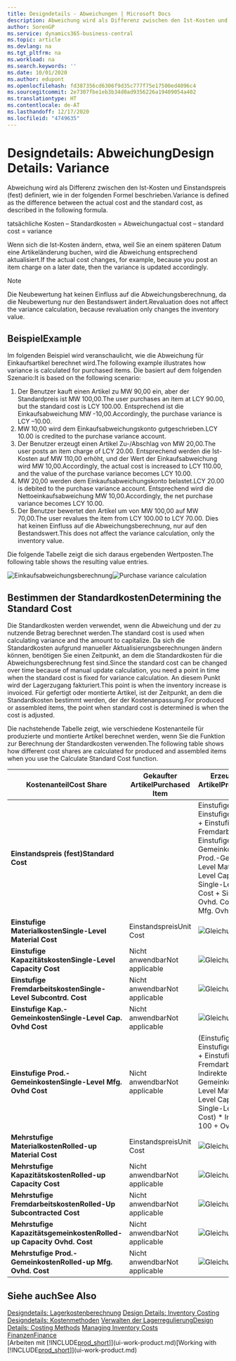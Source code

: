```yaml
---
title: Designdetails - Abweichungen | Microsoft Docs
description: Abweichung wird als Differenz zwischen den Ist-Kosten und Einstandspreis (fest) definiert, wie in der folgenden Formel beschrieben.
author: SorenGP
ms.service: dynamics365-business-central
ms.topic: article
ms.devlang: na
ms.tgt_pltfrm: na
ms.workload: na
ms.search.keywords: ''
ms.date: 10/01/2020
ms.author: edupont
ms.openlocfilehash: fd387356cd6306f9d35c777f75e17500ed4096c4
ms.sourcegitcommit: 2e7307fbe1eb3b34d0ad9356226a19409054a402
ms.translationtype: HT
ms.contentlocale: de-AT
ms.lasthandoff: 12/17/2020
ms.locfileid: "4749635"
---
```

# <a name="design-details-variance"></a><span data-ttu-id="8b702-103">Designdetails: Abweichung</span><span class="sxs-lookup"><span data-stu-id="8b702-103">Design Details: Variance</span></span>
<span data-ttu-id="8b702-104">Abweichung wird als Differenz zwischen den Ist-Kosten und Einstandspreis (fest) definiert, wie in der folgenden Formel beschrieben.</span><span class="sxs-lookup"><span data-stu-id="8b702-104">Variance is defined as the difference between the actual cost and the standard cost, as described in the following formula.</span></span>  

 <span data-ttu-id="8b702-105">tatsächliche Kosten – Standardkosten = Abweichung</span><span class="sxs-lookup"><span data-stu-id="8b702-105">actual cost – standard cost = variance</span></span>  

 <span data-ttu-id="8b702-106">Wenn sich die Ist-Kosten ändern, etwa, weil Sie an einem späteren Datum eine Artikeländerung buchen, wird die Abweichung entsprechend aktualisiert.</span><span class="sxs-lookup"><span data-stu-id="8b702-106">If the actual cost changes, for example, because you post an item charge on a later date, then the variance is updated accordingly.</span></span>  

> [!NOTE]  
>  <span data-ttu-id="8b702-107">Die Neubewertung hat keinen Einfluss auf die Abweichungsberechnung, da die Neubewertung nur den Bestandswert ändert.</span><span class="sxs-lookup"><span data-stu-id="8b702-107">Revaluation does not affect the variance calculation, because revaluation only changes the inventory value.</span></span>  

## <a name="example"></a><span data-ttu-id="8b702-108">Beispiel</span><span class="sxs-lookup"><span data-stu-id="8b702-108">Example</span></span>  
 <span data-ttu-id="8b702-109">Im folgenden Beispiel wird veranschaulicht, wie die Abweichung für Einkaufsartikel berechnet wird.</span><span class="sxs-lookup"><span data-stu-id="8b702-109">The following example illustrates how variance is calculated for purchased items.</span></span> <span data-ttu-id="8b702-110">Die basiert auf dem folgenden Szenario:</span><span class="sxs-lookup"><span data-stu-id="8b702-110">It is based on the following scenario:</span></span>  

1.  <span data-ttu-id="8b702-111">Der Benutzer kauft einen Artikel zu MW 90,00 ein, aber der Standardpreis ist MW 100,00.</span><span class="sxs-lookup"><span data-stu-id="8b702-111">The user purchases an item at LCY 90.00, but the standard cost is LCY 100.00.</span></span> <span data-ttu-id="8b702-112">Entsprechend ist die Einkaufsabweichung MW -10,00.</span><span class="sxs-lookup"><span data-stu-id="8b702-112">Accordingly, the purchase variance is LCY –10.00.</span></span>  
2.  <span data-ttu-id="8b702-113">MW 10,00 wird dem Einkaufsabweichungskonto gutgeschrieben.</span><span class="sxs-lookup"><span data-stu-id="8b702-113">LCY 10.00 is credited to the purchase variance account.</span></span>  
3.  <span data-ttu-id="8b702-114">Der Benutzer erzeugt einen Artikel Zu-/Abschlag von MW 20,00.</span><span class="sxs-lookup"><span data-stu-id="8b702-114">The user posts an item charge of LCY 20.00.</span></span> <span data-ttu-id="8b702-115">Entsprechend werden die Ist-Kosten auf MW 110,00 erhöht, und der Wert der Einkaufsabweichung wird MW 10,00.</span><span class="sxs-lookup"><span data-stu-id="8b702-115">Accordingly, the actual cost is increased to LCY 110.00, and the value of the purchase variance becomes LCY 10.00.</span></span>  
4.  <span data-ttu-id="8b702-116">MW 20,00 werden dem Einkaufsabweichungskonto belastet.</span><span class="sxs-lookup"><span data-stu-id="8b702-116">LCY 20.00 is debited to the purchase variance account.</span></span> <span data-ttu-id="8b702-117">Entsprechend wird die Nettoeinkaufsabweichung MW 10,00.</span><span class="sxs-lookup"><span data-stu-id="8b702-117">Accordingly, the net purchase variance becomes LCY 10.00.</span></span>  
5.  <span data-ttu-id="8b702-118">Der Benutzer bewertet den Artikel um von MW 100,00 auf MW 70,00.</span><span class="sxs-lookup"><span data-stu-id="8b702-118">The user revalues the item from LCY 100.00 to LCY 70.00.</span></span> <span data-ttu-id="8b702-119">Dies hat keinen Einfluss auf die Abweichungsberechnung, nur auf den Bestandswert.</span><span class="sxs-lookup"><span data-stu-id="8b702-119">This does not affect the variance calculation, only the inventory value.</span></span>  

 <span data-ttu-id="8b702-120">Die folgende Tabelle zeigt die sich daraus ergebenden Wertposten.</span><span class="sxs-lookup"><span data-stu-id="8b702-120">The following table shows the resulting value entries.</span></span>  

 <span data-ttu-id="8b702-121">![Einkaufsabweichungsberechnung](media/design_details_inventory_costing_11_purchase_variance.png "Einkaufsabweichungsberechnung")</span><span class="sxs-lookup"><span data-stu-id="8b702-121">![Purchase variance calculation](media/design_details_inventory_costing_11_purchase_variance.png "Purchase variance calculation")</span></span>  

## <a name="determining-the-standard-cost"></a><span data-ttu-id="8b702-122">Bestimmen der Standardkosten</span><span class="sxs-lookup"><span data-stu-id="8b702-122">Determining the Standard Cost</span></span>  
 <span data-ttu-id="8b702-123">Die Standardkosten werden verwendet, wenn die Abweichung und der zu nutzende Betrag berechnet werden.</span><span class="sxs-lookup"><span data-stu-id="8b702-123">The standard cost is used when calculating variance and the amount to capitalize.</span></span> <span data-ttu-id="8b702-124">Da sich die Standardkosten aufgrund manueller Aktualisierungsberechnungen ändern können, benötigen Sie einen Zeitpunkt, an dem die Standardkosten für die Abweichungsberechnung fest sind.</span><span class="sxs-lookup"><span data-stu-id="8b702-124">Since the standard cost can be changed over time because of manual update calculation, you need a point in time when the standard cost is fixed for variance calculation.</span></span> <span data-ttu-id="8b702-125">An diesem Punkt wird der Lagerzugang fakturiert.</span><span class="sxs-lookup"><span data-stu-id="8b702-125">This point is when the inventory increase is invoiced.</span></span> <span data-ttu-id="8b702-126">Für gefertigt oder montierte Artikel, ist der Zeitpunkt, an dem die Standardkosten bestimmt werden, der der Kostenanpassung.</span><span class="sxs-lookup"><span data-stu-id="8b702-126">For produced or assembled items, the point when standard cost is determined is when the cost is adjusted.</span></span>  

 <span data-ttu-id="8b702-127">Die nachstehende Tabelle zeigt, wie verschiedene Kostenanteile für produzierte und montierte Artikel berechnet werden, wenn Sie die Funktion zur Berechnung der Standardkosten verwenden.</span><span class="sxs-lookup"><span data-stu-id="8b702-127">The following table shows how different cost shares are calculated for produced and assembled items when you use the Calculate Standard Cost function.</span></span>  

|<span data-ttu-id="8b702-128">Kostenanteil</span><span class="sxs-lookup"><span data-stu-id="8b702-128">Cost Share</span></span>|<span data-ttu-id="8b702-129">Gekaufter Artikel</span><span class="sxs-lookup"><span data-stu-id="8b702-129">Purchased Item</span></span>|<span data-ttu-id="8b702-130">Erzeugter/Montierter Artikel</span><span class="sxs-lookup"><span data-stu-id="8b702-130">Produced/Assembled Item</span></span>|  
|----------------|--------------------|------------------------------|  
|<span data-ttu-id="8b702-131">**Einstandspreis (fest)**</span><span class="sxs-lookup"><span data-stu-id="8b702-131">**Standard Cost**</span></span>||<span data-ttu-id="8b702-132">Einstufige Materialkosten + Einstufige Kapazitätskosten + Einstufige Fremdarbeitskosten + Einstufige Kap.-Gemeinkosten + Einstufige Prod.-Gemeinkosten</span><span class="sxs-lookup"><span data-stu-id="8b702-132">Single-Level Material Cost + Single-Level Capacity Cost + Single-Level Subcontrd. Cost + Single-Level Cap. Ovhd. Cost + Single-Level Mfg. Ovhd. Cost</span></span>|  
|<span data-ttu-id="8b702-133">**Einstufige Materialkosten**</span><span class="sxs-lookup"><span data-stu-id="8b702-133">**Single-Level Material Cost**</span></span>|<span data-ttu-id="8b702-134">Einstandspreis</span><span class="sxs-lookup"><span data-stu-id="8b702-134">Unit Cost</span></span>|<span data-ttu-id="8b702-135">![Gleichung 1](media/design_details_inventory_costing_11_equation_1.png "Gleichung 1")</span><span class="sxs-lookup"><span data-stu-id="8b702-135">![Equation 1](media/design_details_inventory_costing_11_equation_1.png "Equation 1")</span></span>|  
|<span data-ttu-id="8b702-136">**Einstufige Kapazitätskosten**</span><span class="sxs-lookup"><span data-stu-id="8b702-136">**Single-Level Capacity Cost**</span></span>|<span data-ttu-id="8b702-137">Nicht anwendbar</span><span class="sxs-lookup"><span data-stu-id="8b702-137">Not applicable</span></span>|<span data-ttu-id="8b702-138">![Gleichung 2](media/design_details_inventory_costing_11_equation_2.png "Gleichung 2")</span><span class="sxs-lookup"><span data-stu-id="8b702-138">![Equation 2](media/design_details_inventory_costing_11_equation_2.png "Equation 2")</span></span>|  
|<span data-ttu-id="8b702-139">**Einstufige Fremdarbeitskosten**</span><span class="sxs-lookup"><span data-stu-id="8b702-139">**Single-Level Subcontrd. Cost**</span></span>|<span data-ttu-id="8b702-140">Nicht anwendbar</span><span class="sxs-lookup"><span data-stu-id="8b702-140">Not applicable</span></span>|<span data-ttu-id="8b702-141">![Gleichung 3](media/design_details_inventory_costing_11_equation_3.png "Gleichung 3")</span><span class="sxs-lookup"><span data-stu-id="8b702-141">![Equation 3](media/design_details_inventory_costing_11_equation_3.png "Equation 3")</span></span>|  
|<span data-ttu-id="8b702-142">**Einstufige Kap.-Gemeinkosten**</span><span class="sxs-lookup"><span data-stu-id="8b702-142">**Single-Level Cap. Ovhd Cost**</span></span>|<span data-ttu-id="8b702-143">Nicht anwendbar</span><span class="sxs-lookup"><span data-stu-id="8b702-143">Not applicable</span></span>|<span data-ttu-id="8b702-144">![Gleichung 4](media/design_details_inventory_costing_11_equation_4.png "Gleichung 4")</span><span class="sxs-lookup"><span data-stu-id="8b702-144">![Equation 4](media/design_details_inventory_costing_11_equation_4.png "Equation 4")</span></span>|  
|<span data-ttu-id="8b702-145">**Einstufige Prod.-Gemeinkosten**</span><span class="sxs-lookup"><span data-stu-id="8b702-145">**Single-Level Mfg. Ovhd Cost**</span></span>|<span data-ttu-id="8b702-146">Nicht anwendbar</span><span class="sxs-lookup"><span data-stu-id="8b702-146">Not applicable</span></span>|<span data-ttu-id="8b702-147">(Einstufige Materialkosten + Einstufige Kapazitätskosten + Einstufige Fremdarbeitskosten) \* Indirekte Kosten %/100 + Gemeinkostensatz</span><span class="sxs-lookup"><span data-stu-id="8b702-147">(Single-Level Material Cost + Single-Level Capacity Cost + Single-Level Subcontrd. Cost) \* Indirect Cost % / 100 + Overhead Rate</span></span>|  
|<span data-ttu-id="8b702-148">**Mehrstufige Materialkosten**</span><span class="sxs-lookup"><span data-stu-id="8b702-148">**Rolled-up Material Cost**</span></span>|<span data-ttu-id="8b702-149">Einstandspreis</span><span class="sxs-lookup"><span data-stu-id="8b702-149">Unit Cost</span></span>|<span data-ttu-id="8b702-150">![Gleichung 5](media/design_details_inventory_costing_11_equation_5.png "Gleichung 5")</span><span class="sxs-lookup"><span data-stu-id="8b702-150">![Equation 5](media/design_details_inventory_costing_11_equation_5.png "Equation 5")</span></span>|  
|<span data-ttu-id="8b702-151">**Mehrstufige Kapazitätskosten**</span><span class="sxs-lookup"><span data-stu-id="8b702-151">**Rolled-up Capacity Cost**</span></span>|<span data-ttu-id="8b702-152">Nicht anwendbar</span><span class="sxs-lookup"><span data-stu-id="8b702-152">Not applicable</span></span>|<span data-ttu-id="8b702-153">![Gleichung 6](media/design_details_inventory_costing_11_equation_6.png "Gleichung 6")</span><span class="sxs-lookup"><span data-stu-id="8b702-153">![Equation 6](media/design_details_inventory_costing_11_equation_6.png "Equation 6")</span></span>|  
|<span data-ttu-id="8b702-154">**Mehrstufige Fremdarbeitskosten**</span><span class="sxs-lookup"><span data-stu-id="8b702-154">**Rolled-Up Subcontracted Cost**</span></span>|<span data-ttu-id="8b702-155">Nicht anwendbar</span><span class="sxs-lookup"><span data-stu-id="8b702-155">Not applicable</span></span>|<span data-ttu-id="8b702-156">![Gleichung 7](media/design_details_inventory_costing_11_equation_7.png "Gleichung 7")</span><span class="sxs-lookup"><span data-stu-id="8b702-156">![Equation 7](media/design_details_inventory_costing_11_equation_7.png "Equation 7")</span></span>|  
|<span data-ttu-id="8b702-157">**Mehrstufige Kapazitätsgemeinkosten**</span><span class="sxs-lookup"><span data-stu-id="8b702-157">**Rolled-up Capacity Ovhd. Cost**</span></span>|<span data-ttu-id="8b702-158">Nicht anwendbar</span><span class="sxs-lookup"><span data-stu-id="8b702-158">Not applicable</span></span>|<span data-ttu-id="8b702-159">![Gleichung 8](media/design_details_inventory_costing_11_equation_8.png "Gleichung 8")</span><span class="sxs-lookup"><span data-stu-id="8b702-159">![Equation 8](media/design_details_inventory_costing_11_equation_8.png "Equation 8")</span></span>|  
|<span data-ttu-id="8b702-160">**Mehrstufige Prod.-Gemeinkosten**</span><span class="sxs-lookup"><span data-stu-id="8b702-160">**Rolled-up Mfg. Ovhd. Cost**</span></span>|<span data-ttu-id="8b702-161">Nicht anwendbar</span><span class="sxs-lookup"><span data-stu-id="8b702-161">Not applicable</span></span>|<span data-ttu-id="8b702-162">![Gleichung 9](media/design_details_inventory_costing_11_equation_9.png "Gleichung 9")</span><span class="sxs-lookup"><span data-stu-id="8b702-162">![Equation 9](media/design_details_inventory_costing_11_equation_9.png "Equation 9")</span></span>|  

## <a name="see-also"></a><span data-ttu-id="8b702-163">Siehe auch</span><span class="sxs-lookup"><span data-stu-id="8b702-163">See Also</span></span>  
 <span data-ttu-id="8b702-164">[Designdetails: Lagerkostenberechnung](design-details-inventory-costing.md) </span><span class="sxs-lookup"><span data-stu-id="8b702-164">[Design Details: Inventory Costing](design-details-inventory-costing.md) </span></span>  
 <span data-ttu-id="8b702-165">[Designdetails: Kostenmethoden](design-details-costing-methods.md) [Verwalten der Lagerregulierung](finance-manage-inventory-costs.md)</span><span class="sxs-lookup"><span data-stu-id="8b702-165">[Design Details: Costing Methods](design-details-costing-methods.md) [Managing Inventory Costs](finance-manage-inventory-costs.md)</span></span>  
 [<span data-ttu-id="8b702-166">Finanzen</span><span class="sxs-lookup"><span data-stu-id="8b702-166">Finance</span></span>](finance.md)  
 <span data-ttu-id="8b702-167">[Arbeiten mit [!INCLUDE[prod_short](includes/prod_short.md)]](ui-work-product.md)</span><span class="sxs-lookup"><span data-stu-id="8b702-167">[Working with [!INCLUDE[prod_short](includes/prod_short.md)]](ui-work-product.md)</span></span>
